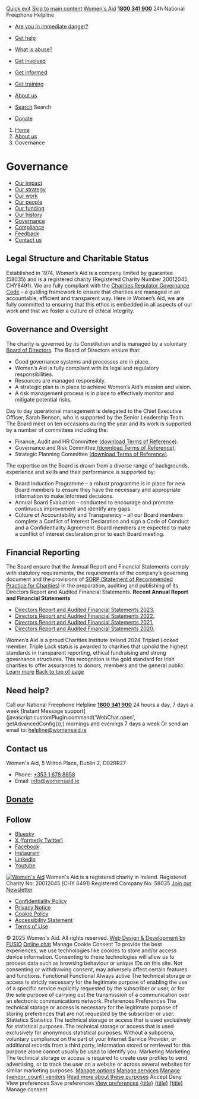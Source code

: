 [Quick exit](https://www.womensaid.ie/about-us/governance/#exit)
[Skip to main content](https://www.womensaid.ie/about-us/governance/#pagecontent "Skip to main content")
[Women's Aid](https://www.womensaid.ie/)
**[1800 341 900](tel:1800341900)** 24h National Freephone Helpline
  * [Are you in immediate danger?](https://www.womensaid.ie/are-you-in-immediate-danger/)
  * [Get help](https://www.womensaid.ie/get-help/)
  * [What is abuse?](https://www.womensaid.ie/what-is-abuse/)
  * [Get involved](https://www.womensaid.ie/get-involved/)
  * [Get informed](https://www.womensaid.ie/get-informed/)
  * [Get training](https://www.womensaid.ie/get-training/)
  * [About us](https://www.womensaid.ie/about-us/)


  * [Search](https://www.womensaid.ie/about-us/governance/)
Search
  * [Donate](https://www.womensaid.ie/get-involved/donate/)


  1. [Home](https://www.womensaid.ie/)
  2. [About us](https://www.womensaid.ie/about-us/)
  3. Governance


# Governance
  * [Our impact](https://www.womensaid.ie/about-us/our-impact/)
  * [Our strategy](https://www.womensaid.ie/about-us/our-strategy/)
  * [Our work](https://www.womensaid.ie/about-us/our-work/)
  * [Our people](https://www.womensaid.ie/about-us/our-people/)
  * [Our funding](https://www.womensaid.ie/about-us/our-funding/)
  * [Our history](https://www.womensaid.ie/about-us/our-history/)
  * [Governance](https://www.womensaid.ie/about-us/governance/)
  * [Compliance](https://www.womensaid.ie/about-us/compliance/)
  * [Feedback](https://www.womensaid.ie/about-us/feedback/)
  * [Contact us](https://www.womensaid.ie/about-us/contact-us/)


## Legal Structure and Charitable Status
Established in 1974, Women’s Aid is a company limited by guarantee (58035) and is a registered charity (Registered Charity Number 20012045, CHY6491).
We are fully compliant with the [Charities Regulator Governance Code](https://www.charitiesregulator.ie/en/information-for-charities/charities-governance-code) – a guiding framework to ensure that charities are managed in an accountable, efficient and transparent way.
Here in Women’s Aid, we are fully committed to ensuring that this ethos is embedded in all aspects of our work and that we foster a culture of ethical integrity.
## Governance and Oversight
The charity is governed by its Constitution and is managed by a voluntary [Board of Directors](https://www.womensaid.ie/about-us/our-people/). The Board of Directors ensure that:
  * Good governance systems and processes are in place.
  * Women’s Aid is fully compliant with its legal and regulatory responsibilities.
  * Resources are managed responsibly.
  * A strategic plan is in place to achieve Women’s Aid’s mission and vision.
  * A risk management process is in place to effectively monitor and mitigate potential risks.


Day to day operational management is delegated to the Chief Executive Officer, Sarah Benson, who is supported by the Senior Leadership Team.
The Board meet on ten occasions during the year and its work is supported by a number of committees including the:
  * Finance, Audit and HR Committee [(download Terms of Reference)](https://www.womensaid.ie/app/uploads/2024/03/Finance-Audit-HR-Committee-TOR.pdf).
  * Governance and Risk Committee[ (download Terms of Reference)](https://www.womensaid.ie/app/uploads/2024/03/Governance-and-Risk-Committee-TOR.pdf).
  * Strategic Planning Committee [(download Terms of Reference)](https://www.womensaid.ie/app/uploads/2024/03/Strategic-Planning-Committee-TOR.pdf).


The expertise on the Board is drawn from a diverse range of backgrounds, experience and skills and their performance is supported by:
  * Board Induction Programme – a robust programme is in place for new Board members to ensure they have the necessary and appropriate information to make informed decisions.
  * Annual Board Evaluation – conducted to encourage and promote continuous improvement and identify any gaps.
  * Culture of Accountability and Transparency – all our Board members complete a Conflict of Interest Declaration and sign a Code of Conduct and a Confidentiality Agreement. Board members are expected to make a conflict of interest declaration prior to each Board meeting.


## Financial Reporting
The Board ensure that the Annual Report and Financial Statements comply with statutory requirements, the requirements of the company’s governing document and the provisions of [SORP (Statement of Recommended Practice for Charities](https://www.charitiesregulator.ie/media/4569/guidance-on-charities-sorp.pdf)) in the preparation, auditing and publishing of its Directors Report and Audited Financial Statements.
**Recent Annual Report and Financial Statements**
  * [Directors Report and Audited Financial Statements 2023.](https://www.womensaid.ie/app/uploads/2024/07/Directors-Report-and-Audited-Financial-Statements-2023.pdf)
  * [Directors Report and Audited Financial Statements 2022.](https://www.womensaid.ie/app/uploads/2023/06/Womens-Aid-Financial-Statements-2022-2.pdf)
  * [Directors Report and Audited Financial Statements 2021.](https://www.womensaid.ie/app/uploads/2023/04/7.6-Womens-Aid-Directors-Report-and-Audited-Financial-Statements-2021.pdf)
  * [Directors Report and Audited Financial Statements 2020.](https://www.womensaid.ie/app/uploads/2023/06/Womens-Aid-Directors-Report-and-Audited-Financial-Statements-2020.pdf)


Women’s Aid is a proud Charities Institute Ireland 2024 Tripled Locked member. Triple Lock status is awarded to charities that uphold the highest standards in transparent reporting, ethical fundraising and strong governance structures. This recognition is the gold standard for Irish charities to offer assurances to donors, members and the general public.
[Learn more](https://www.charitiesinstituteireland.ie/pages/triple-lock-members)
[Back to top of page](https://www.womensaid.ie/about-us/governance/#top)
## Need help?
Call our National Freephone Helpline **[1800 341 900](tel:1800341900)** 24 hours a day, 7 days a week 
[Instant Message support](javascript:customPlugin.command\('WebChat.open', getAdvancedConfig\(\)\);) mornings and evenings 7 days a week
Or send an email to: helpline@womensaid.ie
## Contact us
Women's Aid, 5 Wilton Place, Dublin 2, D02RR27
  * Phone: [+353 1 678 8858](tel:+35316788858)
  * Email: info@womensaid.ie


## [Donate](https://www.womensaid.ie/get-involved/donate/)
## Follow
  * [Bluesky](https://bsky.app/profile/womensaidireland.bsky.social)
  * [X (formerly Twitter)](https://x.com/Womens_Aid)
  * [Facebook](https://www.facebook.com/womensaid.ie)
  * [Instagram](https://www.instagram.com/womens.aid)
  * [Linkedin](https://www.linkedin.com/company/women's-aid/)
  * [Youtube](https://www.youtube.com/@womensaidireland)


[![Women's Aid](https://www.womensaid.ie/app/themes/womensaidsage9/resources/assets/img/womens-aid-logo-white.svg)](https://www.womensaid.ie/about-us/governance/)
Women's Aid is a registered charity in Ireland.
Registered Charity No: 20012045 (CHY 6491) Registered Company No: 58035
[Join our Newsletter](https://www.womensaid.ie/get-informed/news-events/newsletter/)
  * [Confidentiality Policy](https://www.womensaid.ie/about-us/compliance/confidentiality-policy/)
  * [Privacy Notice](https://www.womensaid.ie/about-us/compliance/privacy-notice/)
  * [Cookie Policy](https://www.womensaid.ie/about-us/compliance/cookie-policy/)
  * [Accessibility Statement](https://www.womensaid.ie/about-us/compliance/accessibility-statement/)
  * [Terms of Use](https://www.womensaid.ie/about-us/compliance/terms-of-use/)


© 2025 Women's Aid. All rights reserved. [Web Design & Development by FUSIO](https://www.fusio.net/?utm_source=WomensAid&utm_medium=Website&utm_campaign=ClientLinks)
[Online chat](https://www.womensaid.ie/about-us/governance/#chat)
Manage Cookie Consent
To provide the best experiences, we use technologies like cookies to store and/or access device information. Consenting to these technologies will allow us to process data such as browsing behaviour or unique IDs on this site. Not consenting or withdrawing consent, may adversely affect certain features and functions.
Functional Functional Always active 
The technical storage or access is strictly necessary for the legitimate purpose of enabling the use of a specific service explicitly requested by the subscriber or user, or for the sole purpose of carrying out the transmission of a communication over an electronic communications network.
Preferences Preferences
The technical storage or access is necessary for the legitimate purpose of storing preferences that are not requested by the subscriber or user.
Statistics Statistics
The technical storage or access that is used exclusively for statistical purposes. The technical storage or access that is used exclusively for anonymous statistical purposes. Without a subpoena, voluntary compliance on the part of your Internet Service Provider, or additional records from a third party, information stored or retrieved for this purpose alone cannot usually be used to identify you.
Marketing Marketing
The technical storage or access is required to create user profiles to send advertising, or to track the user on a website or across several websites for similar marketing purposes.
[Manage options](https://www.womensaid.ie/about-us/governance/) [Manage services](https://www.womensaid.ie/about-us/governance/) [Manage {vendor_count} vendors](https://www.womensaid.ie/about-us/governance/) [Read more about these purposes](https://cookiedatabase.org/tcf/purposes/)
Accept Deny View preferences Save preferences [View preferences](https://www.womensaid.ie/about-us/governance/)
[{title}](https://www.womensaid.ie/about-us/governance/) [{title}](https://www.womensaid.ie/about-us/governance/) [{title}](https://www.womensaid.ie/about-us/governance/)
Manage consent
